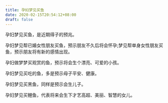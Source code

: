 ```yaml
---
title: 孕妇梦见买鱼
date: 2020-02-15T20:54:12+08:00
draft: false
---
```


孕妇梦见买鱼，是近期得子的预兆。<br>

孕妇梦见帮已婚女性朋友买鱼，预示朋友不久后将会怀孕;梦见帮单身女性朋友买鱼，预示朋友将有新的感情出现。<br>

孕妇做梦梦买观赏的鱼，预示将会生个漂亮、可爱的小孩。<br>

孕妇梦见买吃的鱼，多是预示母子平安、健康。<br>

孕妇梦见买黑鱼，同样是预示会生儿子。<br>

孕妇梦见买鲤鱼，代表将来会生下才艺高超、美丽、智慧的女儿。<br>
